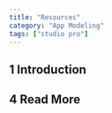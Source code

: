 ```yaml
---
title: "Resources"
category: "App Modeling"
tags: ["studio pro"]
---
```


## 1 Introduction

## 4 Read More

